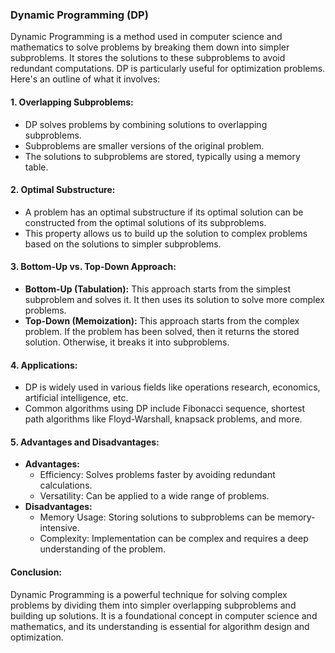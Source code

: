 ### Dynamic Programming (DP)

Dynamic Programming is a method used in computer science and mathematics to solve problems by breaking them down into simpler subproblems. It stores the solutions to these subproblems to avoid redundant computations. DP is particularly useful for optimization problems. Here's an outline of what it involves:

#### 1. Overlapping Subproblems:
- DP solves problems by combining solutions to overlapping subproblems.
- Subproblems are smaller versions of the original problem.
- The solutions to subproblems are stored, typically using a memory table.

#### 2. Optimal Substructure:
- A problem has an optimal substructure if its optimal solution can be constructed from the optimal solutions of its subproblems.
- This property allows us to build up the solution to complex problems based on the solutions to simpler subproblems.

#### 3. Bottom-Up vs. Top-Down Approach:
- **Bottom-Up (Tabulation):** This approach starts from the simplest subproblem and solves it. It then uses its solution to solve more complex problems.
- **Top-Down (Memoization):** This approach starts from the complex problem. If the problem has been solved, then it returns the stored solution. Otherwise, it breaks it into subproblems.

#### 4. Applications:
- DP is widely used in various fields like operations research, economics, artificial intelligence, etc.
- Common algorithms using DP include Fibonacci sequence, shortest path algorithms like Floyd-Warshall, knapsack problems, and more.

#### 5. Advantages and Disadvantages:
- **Advantages:**
  - Efficiency: Solves problems faster by avoiding redundant calculations.
  - Versatility: Can be applied to a wide range of problems.
- **Disadvantages:**
  - Memory Usage: Storing solutions to subproblems can be memory-intensive.
  - Complexity: Implementation can be complex and requires a deep understanding of the problem.

#### Conclusion:
Dynamic Programming is a powerful technique for solving complex problems by dividing them into simpler overlapping subproblems and building up solutions. It is a foundational concept in computer science and mathematics, and its understanding is essential for algorithm design and optimization.
